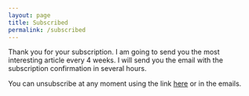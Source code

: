 ```yaml
---
layout: page
title: Subscribed
permalink: /subscribed
---
```


Thank you for your subscription. I am going to send you the most interesting article every 4 weeks. I will send you the email with the subscription confirmation in several hours.

You can unsubscribe at any moment using the link [here](/unsubscribe) or in the emails.